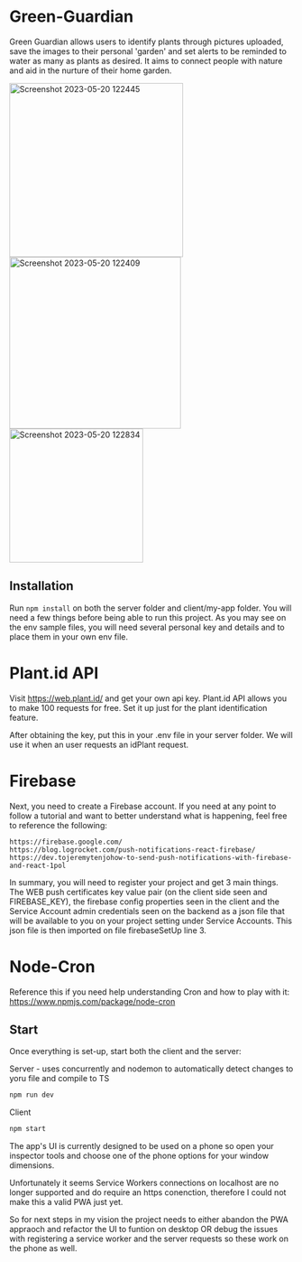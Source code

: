# Green-Guardian

Green Guardian allows users to identify plants through pictures uploaded, save the images to their personal 'garden' and set alerts to be reminded to water as many as plants as desired. It aims to connect people with nature and aid in the nurture of their home garden.

<img width="308" alt="Screenshot 2023-05-20 122445" src="https://github.com/leonoraidos/Green-Guardian/assets/109923328/f45f03cb-6a71-4bad-8539-6b454a3aef7b">

<img width="304" alt="Screenshot 2023-05-20 122409" src="https://github.com/leonoraidos/Green-Guardian/assets/109923328/5d7fbc90-4945-4467-90a4-2caada60ff2f">

<br>
<img width="237" alt="Screenshot 2023-05-20 122834" src="https://github.com/leonoraidos/Green-Guardian/assets/109923328/12686e74-95c4-4170-b4c5-6a934b0e72d0">


## Installation

Run ```npm install``` on both the server folder and client/my-app folder.
You will need a few things before being able to run this project. As you may see on the env
sample files, you will need several personal key and details and to place them in your own
env file.

# Plant.id API

Visit https://web.plant.id/ and get your own api key. Plant.id API allows you to make
100 requests for free. Set it up just for the plant identification feature.

After obtaining the key, put this in your .env file in your server folder. We will use
it when an user requests an idPlant request.

# Firebase

Next, you need to create a Firebase account. If you need at any point to follow a
tutorial and want to better understand what is happening, feel free to reference the
following:

    https://firebase.google.com/
    https://blog.logrocket.com/push-notifications-react-firebase/
    https://dev.tojeremytenjohow-to-send-push-notifications-with-firebase-and-react-1pol


In summary, you will need to register your project and get 3 main things. The WEB push certificates key value pair (on the client
side seen and FIREBASE_KEY), the firebase config properties seen in the client and the Service Account admin credentials seen on the
backend as a json file that will be available to you on your project setting under Service Accounts. This json file is then imported on file firebaseSetUp line 3.

# Node-Cron

Reference this if you need help understanding Cron and how to play with it: https://www.npmjs.com/package/node-cron


## Start 
Once everything is set-up, start both the client and the server:

Server - uses concurrently and nodemon to automatically detect changes to yoru file and compile to TS

```bash
npm run dev
```

Client

```bash
npm start
```

The app's UI is currently designed to be used on a phone so open your inspector tools and choose one
of the phone options for your window dimensions.

Unfortunately it seems Service Workers connections on localhost are no longer supported and do
require an https conenction, therefore I could not make this a valid PWA just yet.

So for next steps in my vision the project needs to either abandon the PWA appraoch and refactor the UI to funtion on desktop OR
debug the issues with registering a service worker and the server requests so these work on the phone as well.

